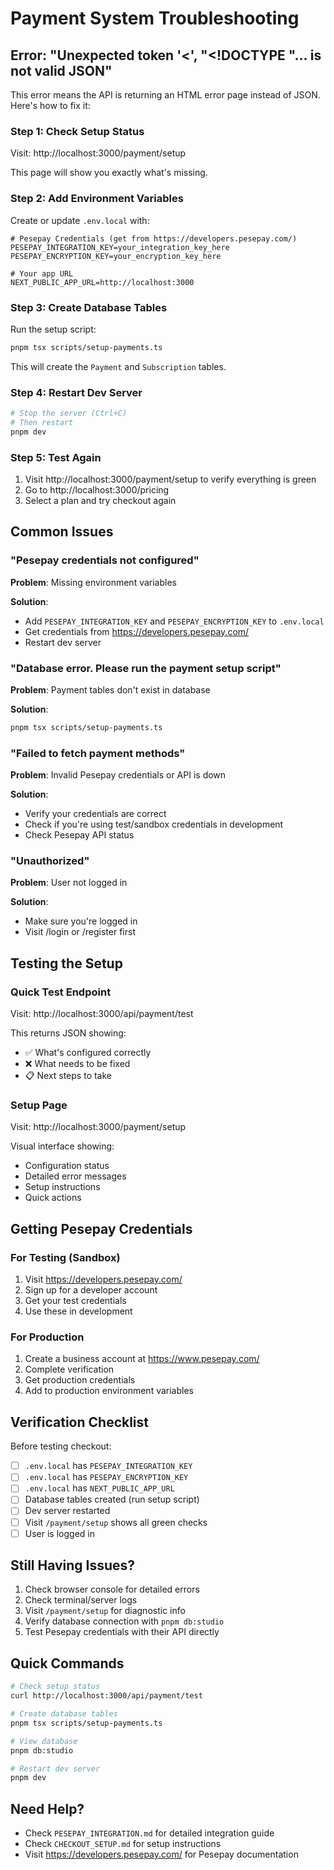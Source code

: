 # Payment System Troubleshooting

## Error: "Unexpected token '<', "<!DOCTYPE "... is not valid JSON"

This error means the API is returning an HTML error page instead of JSON. Here's how to fix it:

### Step 1: Check Setup Status

Visit: http://localhost:3000/payment/setup

This page will show you exactly what's missing.

### Step 2: Add Environment Variables

Create or update `.env.local` with:

```env
# Pesepay Credentials (get from https://developers.pesepay.com/)
PESEPAY_INTEGRATION_KEY=your_integration_key_here
PESEPAY_ENCRYPTION_KEY=your_encryption_key_here

# Your app URL
NEXT_PUBLIC_APP_URL=http://localhost:3000
```

### Step 3: Create Database Tables

Run the setup script:

```bash
pnpm tsx scripts/setup-payments.ts
```

This will create the `Payment` and `Subscription` tables.

### Step 4: Restart Dev Server

```bash
# Stop the server (Ctrl+C)
# Then restart
pnpm dev
```

### Step 5: Test Again

1. Visit http://localhost:3000/payment/setup to verify everything is green
2. Go to http://localhost:3000/pricing
3. Select a plan and try checkout again

## Common Issues

### "Pesepay credentials not configured"

**Problem**: Missing environment variables

**Solution**:

- Add `PESEPAY_INTEGRATION_KEY` and `PESEPAY_ENCRYPTION_KEY` to `.env.local`
- Get credentials from https://developers.pesepay.com/
- Restart dev server

### "Database error. Please run the payment setup script"

**Problem**: Payment tables don't exist in database

**Solution**:

```bash
pnpm tsx scripts/setup-payments.ts
```

### "Failed to fetch payment methods"

**Problem**: Invalid Pesepay credentials or API is down

**Solution**:

- Verify your credentials are correct
- Check if you're using test/sandbox credentials in development
- Check Pesepay API status

### "Unauthorized"

**Problem**: User not logged in

**Solution**:

- Make sure you're logged in
- Visit /login or /register first

## Testing the Setup

### Quick Test Endpoint

Visit: http://localhost:3000/api/payment/test

This returns JSON showing:

- ✅ What's configured correctly
- ❌ What needs to be fixed
- 📋 Next steps to take

### Setup Page

Visit: http://localhost:3000/payment/setup

Visual interface showing:

- Configuration status
- Detailed error messages
- Setup instructions
- Quick actions

## Getting Pesepay Credentials

### For Testing (Sandbox)

1. Visit https://developers.pesepay.com/
2. Sign up for a developer account
3. Get your test credentials
4. Use these in development

### For Production

1. Create a business account at https://www.pesepay.com/
2. Complete verification
3. Get production credentials
4. Add to production environment variables

## Verification Checklist

Before testing checkout:

- [ ] `.env.local` has `PESEPAY_INTEGRATION_KEY`
- [ ] `.env.local` has `PESEPAY_ENCRYPTION_KEY`
- [ ] `.env.local` has `NEXT_PUBLIC_APP_URL`
- [ ] Database tables created (run setup script)
- [ ] Dev server restarted
- [ ] Visit `/payment/setup` shows all green checks
- [ ] User is logged in

## Still Having Issues?

1. Check browser console for detailed errors
2. Check terminal/server logs
3. Visit `/payment/setup` for diagnostic info
4. Verify database connection with `pnpm db:studio`
5. Test Pesepay credentials with their API directly

## Quick Commands

```bash
# Check setup status
curl http://localhost:3000/api/payment/test

# Create database tables
pnpm tsx scripts/setup-payments.ts

# View database
pnpm db:studio

# Restart dev server
pnpm dev
```

## Need Help?

- Check `PESEPAY_INTEGRATION.md` for detailed integration guide
- Check `CHECKOUT_SETUP.md` for setup instructions
- Visit https://developers.pesepay.com/ for Pesepay documentation
